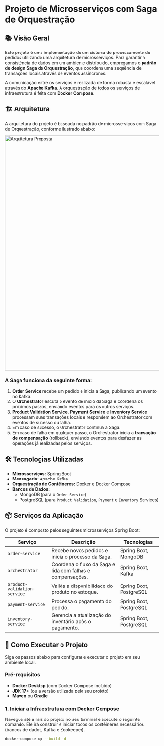 # Projeto de Microsserviços com Saga de Orquestração

## 📚 Visão Geral

Este projeto é uma implementação de um sistema de processamento de pedidos utilizando uma arquitetura de microsserviços. Para garantir a consistência de dados em um ambiente distribuído, empregamos o **padrão de design Saga de Orquestração**, que coordena uma sequência de transações locais através de eventos assíncronos.

A comunicação entre os serviços é realizada de forma robusta e escalável através do **Apache Kafka**. A orquestração de todos os serviços de infraestrutura é feita com **Docker Compose**.

## 🏗️ Arquitetura

A arquitetura do projeto é baseada no padrão de microsserviços com Saga de Orquestração, conforme ilustrado abaixo:

<img width="1466" height="765" alt="Arquitetura Proposta" src="https://github.com/user-attachments/assets/a20e1b92-8baf-4a69-86a4-6e24f6158e3b" />


### A Saga funciona da seguinte forma:
1.  **Order Service** recebe um pedido e inicia a Saga, publicando um evento no Kafka.
2.  O **Orchestrator** escuta o evento de início da Saga e coordena os próximos passos, enviando eventos para os outros serviços.
3.  **Product Validation Service**, **Payment Service** e **Inventory Service** processam suas transações locais e respondem ao Orchestrator com eventos de sucesso ou falha.
4.  Em caso de sucesso, o Orchestrator continua a Saga.
5.  Em caso de falha em qualquer passo, o Orchestrator inicia a **transação de compensação** (rollback), enviando eventos para desfazer as operações já realizadas pelos serviços.

## 🛠️ Tecnologias Utilizadas

* **Microsserviços:** Spring Boot
* **Mensageria:** Apache Kafka
* **Orquestração de Contêineres:** Docker e Docker Compose
* **Bancos de Dados:**
    * MongoDB (para o `Order Service`)
    * PostgreSQL (para `Product Validation`, `Payment` e `Inventory` Services)

## 📦 Serviços da Aplicação

O projeto é composto pelos seguintes microsserviços Spring Boot:

| Serviço                      | Descrição                                                                      | Tecnologias             |
| ---------------------------- | ------------------------------------------------------------------------------ | ----------------------- |
| `order-service`              | Recebe novos pedidos e inicia o processo da Saga.                              | Spring Boot, MongoDB    |
| `orchestrator`               | Coordena o fluxo da Saga e lida com falhas e compensações.                      | Spring Boot, Kafka      |
| `product-validation-service` | Valida a disponibilidade do produto no estoque.                                  | Spring Boot, PostgreSQL |
| `payment-service`            | Processa o pagamento do pedido.                                                | Spring Boot, PostgreSQL |
| `inventory-service`          | Gerencia a atualização do inventário após o pagamento.                          | Spring Boot, PostgreSQL |

## 🚀 Como Executar o Projeto

Siga os passos abaixo para configurar e executar o projeto em seu ambiente local.

### Pré-requisitos

* **Docker Desktop** (com Docker Compose incluído)
* **JDK 17+** (ou a versão utilizada pelo seu projeto)
* **Maven** ou **Gradle**

### 1. Iniciar a Infraestrutura com Docker Compose

Navegue até a raiz do projeto no seu terminal e execute o seguinte comando. Ele irá construir e iniciar todos os contêineres necessários (bancos de dados, Kafka e Zookeeper).

```bash
docker-compose up --build -d
```
